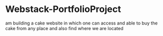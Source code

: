 # Webstack-PortfolioProject 
am building a cake website in which one can access and able to buy the cake from any place and also find where we are located
